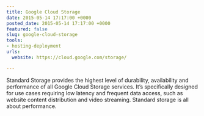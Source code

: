 ```yaml
---
title: Google Cloud Storage
date: 2015-05-14 17:17:00 +0000
posted_date: 2015-05-14 17:17:00 +0000
featured: false
slug: google-cloud-storage
tools:
- hosting-deployment
urls:
  website: https://cloud.google.com/storage/

---
```

Standard Storage provides the highest level of durability, availability and performance of all Google Cloud Storage services. It’s specifically designed for use cases requiring low latency and frequent data access, such as website content distribution and video streaming. Standard storage is all about performance.




